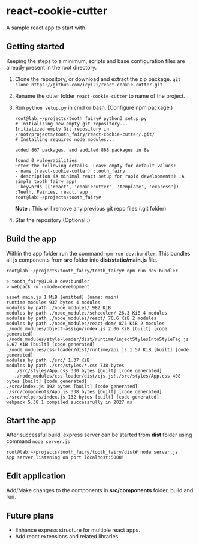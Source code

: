 # react-cookie-cutter

A sample react app to start with.

## Getting started

Keeping the steps to a minimum, scripts and base configuration files are already present in the root directory.

1. Clone the repository, or download and extract the zip package.
   `git clone https://github.com/icyi2i/react-cookie-cutter.git`

2. Rename the outer folder `react-cookie-cutter` to name of the project.
3. Run `python setup.py` in cmd or bash. (Configure npm package.)

   ``` console
   root@lab:~/projects/tooth_fairy# python3 setup.py
   # Initializing new empty git repository...
   Initialized empty Git repository in /root/projects/tooth_fairy/react-cookie-cutter/.git/
   # Installing required node modules...

   added 867 packages, and audited 868 packages in 8s

   found 0 vulnerabilities
   Enter the following details. Leave empty for default values:
   - name (react-cookie-cutter) :tooth_fairy
   - description (A minimal react setup for rapid development!) :A simple tooth fairy app!
   - keywords (['react', 'cookiecutter', 'template', 'express']) :Teeth, Fairies, react, app
   root@lab:~/projects/tooth_fairy#
   ```

   **Note** : This will remove any previous git repo files (.git folder)

4. Star the repository (Optional :)

## Build the app

Within the app folder run the command `npm run dev:bundler`.
This bundles all js components from **src** folder into **dist/static/main.js** file.

   ``` console
   root@lab:~/projects/tooth_fairy/tooth_fairy# npm run dev:bundler

   > tooth_fairy@1.0.0 dev:bundler
   > webpack -w --mode=development

   asset main.js 1 MiB [emitted] (name: main)
   runtime modules 937 bytes 4 modules
   modules by path ./node_modules/ 982 KiB
   modules by path ./node_modules/scheduler/ 26.3 KiB 4 modules
   modules by path ./node_modules/react/ 70.6 KiB 2 modules
   modules by path ./node_modules/react-dom/ 875 KiB 2 modules
   ./node_modules/object-assign/index.js 2.06 KiB [built] [code generated]
   ./node_modules/style-loader/dist/runtime/injectStylesIntoStyleTag.js 6.67 KiB [built] [code generated]
   ./node_modules/css-loader/dist/runtime/api.js 1.57 KiB [built] [code generated]
   modules by path ./src/ 1.37 KiB
   modules by path ./src/styles/*.css 738 bytes
      ./src/styles/App.css 330 bytes [built] [code generated]
      ./node_modules/css-loader/dist/cjs.js!./src/styles/App.css 408 bytes [built] [code generated]
   ./src/index.js 192 bytes [built] [code generated]
   ./src/components/App.js 338 bytes [built] [code generated]
   ./src/helpers/index.js 132 bytes [built] [code generated]
   webpack 5.38.1 compiled successfully in 2027 ms
   ```

## Start the app

After successful build, express server can be started from **dist** folder
using command `node server.js`

``` console
root@lab:~/projects/tooth_fairy/tooth_fairy/dist# node server.js
App server listening on port localhost:5000!
```

## Edit application

Add/Make changes to the components in **src/components** folder, build and run.

## Future plans

- Enhance express structure for multiple react apps.
- Add react extensions and related libraries.
